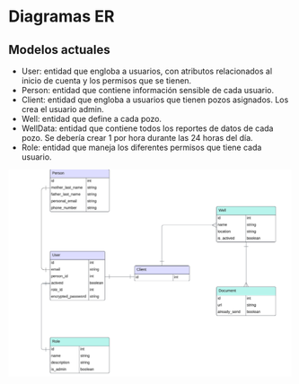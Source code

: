 # Diagramas ER

## Modelos actuales
- User: entidad que engloba a usuarios, con atributos relacionados al inicio de cuenta y los permisos que se tienen.
- Person: entidad que contiene información sensible de cada usuario.
- Client: entidad que engloba a usuarios que tienen pozos asignados. Los crea el usuario admin.
- Well: entidad que define a cada pozo.
- WellData: entidad que contiene todos los reportes de datos de cada pozo. Se debería crear 1 por hora durante las 24 horas del día.
- Role: entidad que maneja los diferentes permisos que tiene cada usuario.

![ER WellProject](../img/diagramaER.png) 